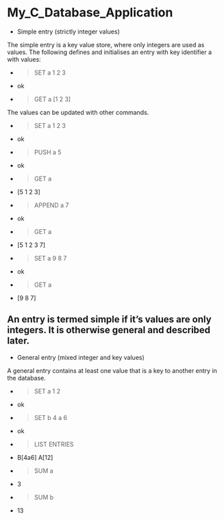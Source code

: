 # My_C_Database_Application

- Simple entry (strictly integer values)

The simple entry is a key value store, where only integers are used as values. The following defines and initialises an entry with key identifier a with values:
- > SET a 1 2 3 
- ok
- > GET a [1 2 3]

The values can be updated with other commands.
- > SET a 1 2 3 
- ok
- > PUSH a 5 
- ok
- > GET a 
- [5 1 2 3]
- > APPEND a 7 
- ok
- > GET a
- [5 1 2 3 7]
- > SET a 9 8 7 
- ok
- > GET a 
- [9 8 7]

## An entry is termed simple if it’s values are only integers. It is otherwise general and described later.

- General entry (mixed integer and key values)

A general entry contains at least one value that is a key to another entry in the database.
- > SET a 1 2 
- ok
- > SET b 4 a 6 
- ok
- > LIST ENTRIES 
- B[4a6] A[12]
- > SUM a 
- 3
- > SUM b 
- 13
